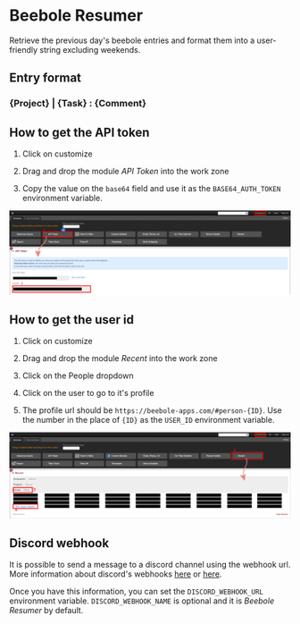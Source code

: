 # Beebole Resumer

Retrieve the previous day's beebole entries and format them into a user-friendly string excluding weekends.

## Entry format

### {Project} | {Task} : {Comment}

## How to get the API token

1. Click on customize

2. Drag and drop the module _API Token_ into the work zone

3. Copy the value on the `base64` field and use it as the `BASE64_AUTH_TOKEN` environment variable.

![get-api-token](./docs/get-api-token.png)

## How to get the user id

1. Click on customize

2. Drag and drop the module _Recent_ into the work zone

3. Click on the People dropdown

4. Click on the user to go to it's profile

5. The profile url should be `https://beebole-apps.com/#person-{ID}`. Use the number in the place of `{ID}` as the `USER_ID` environment variable.

![get-api-token](./docs/get-user-id.png)

## Discord webhook

It is possible to send a message to a discord channel using the webhook url. More information about discord's webhooks [here](https://support.discord.com/hc/en-us/articles/228383668-Intro-to-Webhooks) or [here](https://discord.com/developers/docs/resources/webhook).

Once you have this information, you can set the `DISCORD_WEBHOOK_URL` environment variable. `DISCORD_WEBHOOK_NAME` is optional and it is _Beebole Resumer_ by default.
